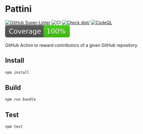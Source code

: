 # Pattini

[![GitHub Super-Linter](https://github.com/actions/pattini/actions/workflows/linter.yml/badge.svg)](https://github.com/super-linter/super-linter)
![CI](https://github.com/actions/pattini/actions/workflows/ci.yml/badge.svg)
[![Check dist/](https://github.com/actions/pattini/actions/workflows/check-dist.yml/badge.svg)](https://github.com/actions/pattini/actions/workflows/check-dist.yml)
[![CodeQL](https://github.com/actions/pattini/actions/workflows/codeql-analysis.yml/badge.svg)](https://github.com/actions/pattini/actions/workflows/codeql-analysis.yml)
[![Coverage](./badges/coverage.svg)](./badges/coverage.svg)

GitHub Action to reward contributors of a given GitHub repository.

## Install

```bash
npm install
```

## Build

```bash
npm run bundle
```

## Test

```bash
npm test
```
